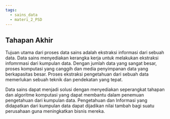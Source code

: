 ```yaml
---
tags:
  - sains_data
  - materi_2_PSD
---
```

## Tahapan Akhir

Tujuan utama dari proses data sains adalah ekstraksi informasi dari sebuah data. Data sains menyediakan kerangka kerja untuk melakukan ekstraksi infomrmasi dari kumpulan data. Dengan jumlah data yang sangat besar, proses komputasi yang canggih dan media penyimpanan data yang berkapasitas besar. Proses ekstraksi pengetahuan dari sebuah data memerlukan sebuah teknik dan pendekatan yang tepat.

Data sains dapat menjadi solusi dengan menyediakan seperangkat tahapan dan algoritme komputasi yang dapat membantu dalam penemuan pengetahuan dari kumpulan data. Pengetahuan dan Informasi yang didapatkan dari kumpulan data dapat dijadikan nilai tambah bagi suatu perusahaan guna meningkatkan bisnis mereka.
